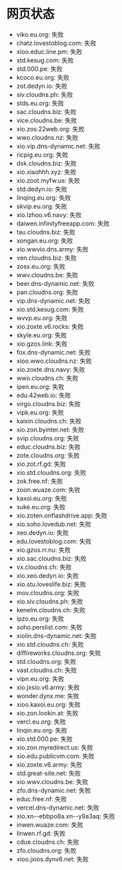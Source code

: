 # 网页状态
- viko.eu.org: 失败
- chatz.lovestoblog.com: 失败
- xioo.educ.line.pm: 失败
- std.kesug.com: 失败
- std.000.pe: 失败
- kcoco.eu.org: 失败
- zot.dedyn.io: 失败
- siv.cloudns.ph: 失败
- stds.eu.org: 失败
- sac.cloudns.biz: 失败
- vice.cloudns.be: 失败
- xio.zos.22web.org: 失败
- wwo.cloudns.nz: 失败
- xio.vip.dns-dynamic.net: 失败
- ricpig.eu.org: 失败
- dsk.cloudns.biz: 失败
- xio.xiaohhh.xyz: 失败
- xio.zoot.myfw.us: 失败
- std.dedyn.io: 失败
- linqing.eu.org: 失败
- skvip.eu.org: 失败
- xio.lzhoo.v6.navy: 失败
- daiwen.infinityfreeapp.com: 失败
- tau.cloudns.biz: 失败
- xongan.eu.org: 失败
- xio.wwvio.dns.army: 失败
- ven.cloudns.biz: 失败
- zosx.eu.org: 失败
- wwv.cloudns.be: 失败
- beer.dns-dynamic.net: 失败
- pan.cloudns.org: 失败
- vip.dns-dynamic.net: 失败
- xio.std.kesug.com: 失败
- wvvp.eu.org: 失败
- xio.zoxte.v6.rocks: 失败
- skyle.eu.org: 失败
- xio.gzos.link: 失败
- fox.dns-dynamic.net: 失败
- xioo.wwo.cloudns.nz: 失败
- xio.zoxte.dns.navy: 失败
- wwo.cloudns.ch: 失败
- ipen.eu.org: 失败
- edu.42web.io: 失败
- virgo.cloudns.biz: 失败
- vipk.eu.org: 失败
- kaixin.cloudns.ch: 失败
- xio.zon.byinter.net: 失败
- svip.cloudns.org: 失败
- educ.cloudns.biz: 失败
- zote.cloudns.org: 失败
- xio.zot.rf.gd: 失败
- xio.std.cloudns.org: 失败
- zok.free.nf: 失败
- zoon.wuaze.com: 失败
- kaxoi.eu.org: 失败
- suke.eu.org: 失败
- xio.zoten.onflashdrive.app: 失败
- xio.soho.lovedub.net: 失败
- xeo.dedyn.io: 失败
- edu.lovestoblog.com: 失败
- xio.gzos.rr.nu: 失败
- xio.sac.cloudns.biz: 失败
- vx.cloudns.ch: 失败
- xio.xeo.dedyn.io: 失败
- xio.stu.loveslife.biz: 失败
- mov.cloudns.org: 失败
- xio.siv.cloudns.ph: 失败
- kenelm.cloudns.ch: 失败
- ipzo.eu.org: 失败
- soho.perslist.com: 失败
- xiolin.dns-dynamic.net: 失败
- xio.std.cloudns.ch: 失败
- diffireworks.cloudns.org: 失败
- std.cloudns.org: 失败
- vast.cloudns.ch: 失败
- vipn.eu.org: 失败
- xio.jxsio.v6.army: 失败
- wonder.dynx.me: 失败
- xioo.kaxoi.eu.org: 失败
- xio.zon.lookin.at: 失败
- vercl.eu.org: 失败
- linqin.eu.org: 失败
- xio.std.000.pe: 失败
- xio.zon.myredirect.us: 失败
- xio.edu.publicvm.com: 失败
- xio.zoxte.v6.army: 失败
- std.great-site.net: 失败
- xio.wwv.cloudns.be: 失败
- zfo.dns-dynamic.net: 失败
- educ.free.nf: 失败
- vercel.dns-dynamic.net: 失败
- xio.xn--ebbpo8a.xn--y9a3aq: 失败
- inwen.wuaze.com: 失败
- linwen.rf.gd: 失败
- cdue.cloudns.ch: 失败
- zfo.cloudns.org: 失败
- xioo.jxios.dynv6.net: 失败
